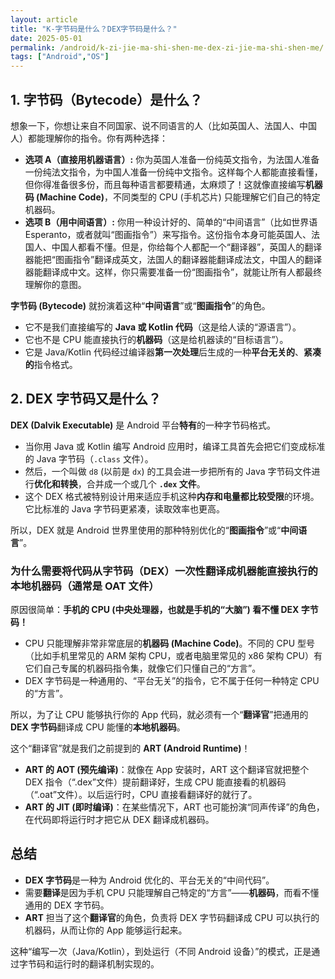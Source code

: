 ```yaml
---
layout: article
title: "K-字节码是什么？DEX字节码是什么？"
date: 2025-05-01
permalink: /android/k-zi-jie-ma-shi-shen-me-dex-zi-jie-ma-shi-shen-me/
tags: ["Android","OS"]
---
```


 

## 1. 字节码（Bytecode）是什么？

想象一下，你想让来自不同国家、说不同语言的人（比如英国人、法国人、中国人）都能理解你的指令。你有两种选择：

- **选项 A（直接用机器语言）:** 你为英国人准备一份纯英文指令，为法国人准备一份纯法文指令，为中国人准备一份纯中文指令。这样每个人都能直接看懂，但你得准备很多份，而且每种语言都要精通，太麻烦了！这就像直接编写**机器码 (Machine Code)**，不同类型的 CPU (手机芯片) 只能理解它们自己的特定机器码。
- **选项 B（用中间语言）:** 你用一种设计好的、简单的“中间语言”（比如世界语 Esperanto，或者就叫“图画指令”）来写指令。这份指令本身可能英国人、法国人、中国人都看不懂。但是，你给每个人都配一个“翻译器”，英国人的翻译器能把“图画指令”翻译成英文，法国人的翻译器能翻译成法文，中国人的翻译器能翻译成中文。这样，你只需要准备一份“图画指令”，就能让所有人都最终理解你的意图。

**字节码 (Bytecode)** 就扮演着这种“**中间语言**”或“**图画指令**”的角色。

- 它不是我们直接编写的 **Java 或 Kotlin 代码**（这是给人读的“源语言”）。
- 它也不是 CPU 能直接执行的**机器码**（这是给机器读的“目标语言”）。
- 它是 Java/Kotlin 代码经过编译器**第一次处理**后生成的一种**平台无关的**、**紧凑的**指令格式。

## 2. DEX 字节码又是什么？

**DEX (Dalvik Executable)** 是 Android 平台**特有**的一种字节码格式。

- 当你用 Java 或 Kotlin 编写 Android 应用时，编译工具首先会把它们变成标准的 Java 字节码（`.class` 文件）。
- 然后，一个叫做 `d8` (以前是 `dx`) 的工具会进一步把所有的 Java 字节码文件进行**优化和转换**，合并成一个或几个 **`.dex` 文件**。
- 这个 DEX 格式被特别设计用来适应手机这种**内存和电量都比较受限**的环境。它比标准的 Java 字节码更紧凑，读取效率也更高。

所以，DEX 就是 Android 世界里使用的那种特别优化的“**图画指令**”或“**中间语言**”。

### 为什么需要将代码从字节码（DEX）**一次性翻译**成机器能直接执行的本地机器码（通常是 OAT 文件）

原因很简单：**手机的 CPU (中央处理器，也就是手机的“大脑”) 看不懂 DEX 字节码！**

- CPU 只能理解非常非常底层的**机器码 (Machine Code)**。不同的 CPU 型号（比如手机里常见的 ARM 架构 CPU，或者电脑里常见的 x86 架构 CPU）有它们自己专属的机器码指令集，就像它们只懂自己的“方言”。
- DEX 字节码是一种通用的、“平台无关”的指令，它不属于任何一种特定 CPU 的“方言”。

所以，为了让 CPU 能够执行你的 App 代码，就必须有一个“**翻译官**”把通用的 **DEX 字节码**翻译成 CPU 能懂的**本地机器码**。

这个“翻译官”就是我们之前提到的 **ART (Android Runtime)**！

- **ART 的 AOT (预先编译)**：就像在 App 安装时，ART 这个翻译官就把整个 DEX 指令（“.dex”文件）提前翻译好，生成 CPU 能直接看的机器码（“.oat”文件）。以后运行时，CPU 直接看翻译好的就行了。
- **ART 的 JIT (即时编译)**：在某些情况下，ART 也可能扮演“同声传译”的角色，在代码即将运行时才把它从 DEX 翻译成机器码。

## 总结

- **DEX 字节码**是一种为 Android 优化的、平台无关的“中间代码”。
- 需要**翻译**是因为手机 CPU 只能理解自己特定的“方言”——**机器码**，而看不懂通用的 DEX 字节码。
- **ART** 担当了这个**翻译官**的角色，负责将 DEX 字节码翻译成 CPU 可以执行的机器码，从而让你的 App 能够运行起来。

这种“编写一次（Java/Kotlin），到处运行（不同 Android 设备）”的模式，正是通过字节码和运行时的翻译机制实现的。